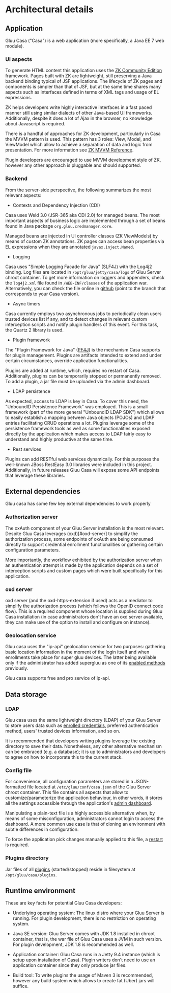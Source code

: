 # Architectural details

## Application

Gluu Casa ("Casa") is a web application (more specifically, a Java EE 7 web module).

### UI aspects

To generate HTML content this application uses the [ZK Community Edition](https://www.zkoss.org) framework. Pages built with ZK are lightweight, still preserving a Java backend binding typical of JSF applications. The lifecycle of ZK pages and components is simpler than that of JSF, but at the same time shares many aspects such as interfaces defined in terms of XML tags and usage of EL expressions. 

ZK helps developers write highly interactive interfaces in a fast paced manner still using similar dialects of other Java-based UI frameworks. Additionally, despite it does a lot of Ajax in the browser, no knowledge about Javascript is required.

There is a handful of approaches for ZK development, particularly in Casa the MVVM pattern is used. This pattern has 3 roles: View, Model, and ViewModel which allow to achieve a separation of data and logic from presentation. For more information see [ZK MVVM Reference](http://books.zkoss.org/zk-mvvm-book/8.0/).

Plugin developers are encouraged to use MVVM development style of ZK, however any other approach is pluggable and should supported.

### Backend

From the server-side perspective, the following summarizes the most relevant aspects:

- Contexts and Dependency Injection (CDI)

Casa uses Weld 3.0 (JSR-365 aka CDI 2.0) for managed beans. The most important aspects of business logic are implemented through a set of beans found in Java package `org.gluu.credmanager.core`.

Managed beans are injected in UI controller classes (ZK ViewModels) by means of custom ZK annotations. ZK pages can access bean properties via EL expressions when they are annotated `javax.inject.Named`.

- Logging

Casa uses "Simple Logging Facade for Java" (SLF4J) with the Log4j2 binding. Log files are located in `/opt/gluu/jetty/casa/logs` of Gluu Server chroot container. To get more information on loggers and appenders, check the `log4j2.xml` file found in `/WEB-INF/classes` of the application war. Alternatively, you can check the file online in [github](https://github.com/GluuFederation/casa/blob/version_3.1.3/app/src/main/resources/log4j2.xml) (point to the branch that corresponds to your Casa version).

- Async timers

Casa currently employs two asynchronous jobs to periodically clean users trusted devices list if any, and to detect changes in relevant custom interception scripts and notify plugin handlers of this event. For this task, the Quartz 2 library is used.

- Plugin framework

The "Plugin Framework for Java" ([PF4J](http://www.pf4j.org)) is the mechanism Casa supports for plugin management. Plugins are artifacts intended to extend and under certain circumstances, override application functionalities.

Plugins are added at runtime, which, requires no restart of Casa. Additionally, plugins can be temporarily stopped or permanently removed.
To add a plugin, a jar file must be uploaded via the admin dashboard. 

- LDAP persistence

As expected, access to LDAP is key in Casa. To cover this need, the "UnboundID Persistence Framework" was employed. This is a small framework (part of the more general "UnboundID LDAP SDK") which allows to easily establish a mapping between Java objects (POJOs) and LDAP entries facilitating CRUD operations a lot. Plugins leverage some of the persistence framework tools as well as some functionalities exposed directly by the application which makes access to LDAP fairly easy to understand and highly productive at the same time. 

- Rest services

Plugins can add RESTful web services dynamically. For this purposes the well-known JBoss RestEasy 3.0 libraries were included in this project. Additionally, in future releases Gluu Casa will expose some API endpoints that leverage these libraries. 

## External dependencies

Gluu casa has some few key external dependencies to work properly

### Authorization server

The oxAuth component of your Gluu Server installation is the most relevant. Despite Gluu Casa leverages (oxd)[#oxd-server] to simplify the authorization process, some endpoints of oxAuth are being consumed directly to support credential enrollment functionalities or gathering certain configuration parameters. 

More importantly, the workflow exhibited by the authorization server when an authentication attempt is made by the application depends on a set of interception scripts and custom pages which were built specifically for this application. 

### oxd server

oxd server (and the oxd-https-extension if used) acts as a mediator to simplify the authorization process (which follows the OpenID connect code flow). This is a required component whose location is supplied during Gluu Casa installation (in case administrators don't have an oxd server available, they can make use of the option to install and configure on instance).

### Geolocation service

Gluu casa uses the "ip-api" geolocation service for two purposes: gathering basic location information in the moment of the login itself and when enrollments take place for super gluu devices. The latter being available only if the administrator has added supergluu as one of its [enabled methods](../administration/#enabled-methods) previously.

Gluu casa supports free and pro service of ip-api.

## Data storage

### LDAP

Gluu casa uses the same lightweight directory (LDAP) of your Gluu Server to store users data such as [enrolled credentials](../administration/credentials-stored.md), preferred authentication method, users' trusted devices information, and so on. 

It is recommended that developers writing plugins leverage the existing directory to save their data. Nonetheless, any other alternative mechanism can be embraced (e.g. a database); it is up to administrators and developers to agree on how to incorporate this to the current stack.

### Config file

For convenience, all configuration parameters are stored in a JSON-formatted file located at `/etc/gluu/conf/casa.json` of the Gluu Server chroot container. This file contains all aspects that allow to customize/parameterize the application behaviour, in other words, it stores all the settings accessible through the application's [admin dashboard](../administration/admin-console.md).

Manipulating a plain-text file is a highly accessible alternative when, by means of some misconfiguration, administrators cannot login to access the dashboard. A more common use case is that of cloning an environment with subtle differences in configuration.

To force the application pick changes manually applied to this file, a [restart](../administration/faq.md#how-do-i-restart-the-application) is required.

### Plugins directory

Jar files of all [plugins](#plugin-framework) (started/stopped) reside in filesystem at `/opt/gluu/casa/plugins`.

## Runtime environment

These are key facts for potential Gluu Casa developers:

* Underlying operating system: The linux distro where your Gluu Server is running. For plugin development, there is no restriction on operating system.

* Java SE version: Gluu Server comes with JDK 1.8 installed in chroot container, that is, the war file of Gluu Casa uses a JVM in such version.  For plugin development, JDK 1.8 is recommended as well.

* Application container: Gluu Casa runs in a Jetty 9.4 instance (which is setup upon installation of Casa). Plugin writers don't need to use an application container since they only produce jar files.

* Build tool: To write plugins the usage of Maven 3 is recommended, however any build system which allows to create fat (Uber) jars will suffice.
